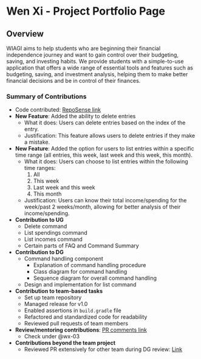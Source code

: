 # Wen Xi - Project Portfolio Page

## Overview
WIAGI aims to help students who are beginning their financial independence journey and want to gain control over their
budgeting, saving, and investing habits. We provide students with a simple-to-use application that offers a wide range
of essential tools and features such as budgeting, saving, and investment analysis, helping them to make better
financial decisions and be in control of their finances. 

### Summary of Contributions
- Code contributed: [RepoSense link](https://nus-cs2113-ay2425s1.github.io/tp-dashboard/?search=wx-03&breakdown=true&sort=groupTitle%20dsc&sortWithin=title&since=2024-09-20&timeframe=commit&mergegroup=&groupSelect=groupByRepos&checkedFileTypes=docs~functional-code~test-code~other)
- **New Feature**: Added the ability to delete entries
  - What it does: Users can delete entries based on the index of the entry.
  - Justification: This feature allows users to delete entries if they make a mistake.
- **New Feature**: Added the option for users to list entries within a specific time range (all entries, this week, last week and this week, this month).
  - What it does: Users can choose to list entries within the following time ranges:
    1. All
    2. This week
    3. Last week and this week
    4. This month
  - Justification: Users can know their total income/spending for the week/past 2 weeks/month, allowing for better analysis of  their income/spending.
- **Contribution to UG**
  - Delete command
  - List spendings command
  - List incomes command
  - Certain parts of FAQ and Command Summary
- **Contribution to DG**
  - Command handling component
    - Explanation of command handling procedure 
    - Class diagram for command handling
    - Sequence diagram for overall command handling
  - Design and implementation for list command
- **Contribution to team-based tasks**
  - Set up team repository
  - Managed release for v1.0
  - Enabled assertions in `build.gradle` file
  - Refactored and standardized code for readability
  - Reviewed pull requests of team members
- **Review/mentoring contributions**: [PR comments link](https://nus-cs2113-ay2425s1.github.io/dashboards/contents/tp-comments.html#35-tng-n-xi-wx-03-6-comments)
  - Check under @wx-03
- **Contributions beyond the team project**
  - Reviewed PR extensively for other team during DG review: [Link](https://github.com/nus-cs2113-AY2425S1/tp/pull/20)
